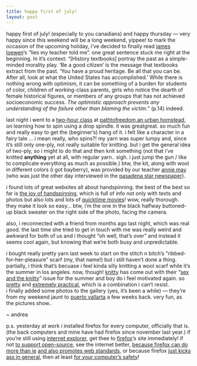 ```yaml
---
title: happy first of july!    
layout: post
---
```


happy first of july! (especially to you canadians) and happy thursday &#8212; very happy since this weekend will be a long weekend, yippee! to mark the occasion of the upcoming holiday, i&#8217;ve decided to finally read [james loewen][1]&#8216;s &#8220;lies my teacher told me&#8221;. one great sentence stuck me right at the beginning. In it&#8217;s context: &#8220;[History textbooks] portray the past as a simple-minded morality play. &#8216;Be a good citizen&#8217; is the message that textbooks extract from the past. &#8216;You have a proud heritage. Be all that you can be. After all, look at what the United States has accomplished.&#8217; While there is nothing wrong with optimism, it can be something of a burden for students of color, children of working-class parents, girls who notice the dearth of female historical figures, or members of any groups that has not achieved socioeconomic success. *The optimistic approach prevents any understanding of the failure other than blaming the victim.*&#8220; (p.14) indeed.

last night i went to a [two-hour class][2] at [pathtofreedom,an urban homstead,][3] on learning how to spin using a drop spindle. it was greatgreat. so much fun and really easy to get the (beginner&#8217;s) hang of it. i felt like a character in a fairy tale &#8230; i mean really, who spins?! my yarn was super lumpy and, since it&#8217;s still only one-ply, not really suitable for knitting. but i get the general idea of two-ply, so i might to do that and then knit something (not that i&#8217;ve knitted **anything** yet at all, with regular yarn.. sigh. i just jump the gun / like to complicate everything as much as possible.) btw, the kit, along with wool in different colors (i got bayberry), was provided by our teacher [annie may][4] (who was just the other day interviewed in the [pasadena star newspaper][5]).

i found lots of great websites all about handspinning. the best of the best so far is [the joy of handspinning][6], which is full of info not only with texts and photos but also lots and lots of [quicktime movies][7]! wow, really thorough. they make it look so easy&#8230; btw, i&#8217;m the one in the black halfway buttoned-up black sweater on the right side of the photo, facing the camera.

also, i reconnected with a friend from months ago last night, which was real good. the last time she tried to get in touch with me was really weird and awkward for both of us and i thought &#8220;oh well, that&#8217;s over&#8221; and instead it seems cool again, but knowing that we&#8217;re both busy and unpredictable.

i bought really pretty yarn last week to start on the stitch n bitch&#8217;s &#8220;ribbed-for-her-pleasure&#8221; scarf (my, that name!) but i still haven&#8217;t done a thing. partially, i think that&#8217;s becuase i feel kinda silly knitting a wool scarf while it&#8217;s the summer in los angeles. now, though! [knitty][8] has come out with their &#8220;[sex and the knitty][9]&#8220; issue for the summer and boy do i feel motivated again. so [pretty][10] and [extremely practical][11], which is a combination i can&#8217;t resist.  
i finally added some photos to the gallery (yes, it&#8217;s been a while) &#8212; they&#8217;re from my weekend jaunt to [puerto vallarta][12] a few weeks back. very fun, as the pictures show..

~ andrea

p.s. yesterday at work i installed firefox for every computer, officially that is. (the back computers and mine have had firefox since november last year.) if you&#8217;re still using [internet explorer][13], get thee to [firefox][14]&#8216;s site immediately! if not [to support open-source][15], see the internet better, [ because firefox can do more than ie][16] [and also promotes web standards][17], or because firefox [just kicks ass in general][18], then at least [for your computer&#8217;s safety][19]!

 [1]: http://www.uvm.edu/~jloewen/
 [2]: http://www.julesdervaes.com/ptf/workshops/spinning.htm
 [3]: http://pathtofreedom.com/pathproject/diary/index.shtml
 [4]: http://stores.ebay.com/annie-mays-spin-and-wool
 [5]: http://www.pasadenastarnews.com/Stories/0,1413,206~22097~2239375,00.html#
 [6]: http://www.joyofhandspinning.com/
 [7]: http://www.joyofhandspinning.com/HowToDropspin.html
 [8]: http://knitty.com
 [9]: http://knitty.com/ISSUEsummer04/
 [10]: http://knitty.com/ISSUEsummer04/PATThush.html
 [11]: http://knitty.com/ISSUEsummer04/PATTpetitchou.html
 [12]: gallery/vallarta04
 [13]: http://www.ecommercetimes.com/story/34868.html
 [14]: http://mozilla.org/firefox
 [15]: http://en.wikipedia.org/wiki/Open_source
 [16]: http://www.w3reports.com/index.php?itemid=438
 [17]: http://www.mozilla.org/docs/web-developer/upgrade_2.html
 [18]: http://slate.msn.com/id/2103152/
 [19]: http://wireless.newsfactor.com/story.xhtml?story_title=Homeland-Security-Warns-Against-Internet-Explorer&story_id=25675&category=wlssecurity
